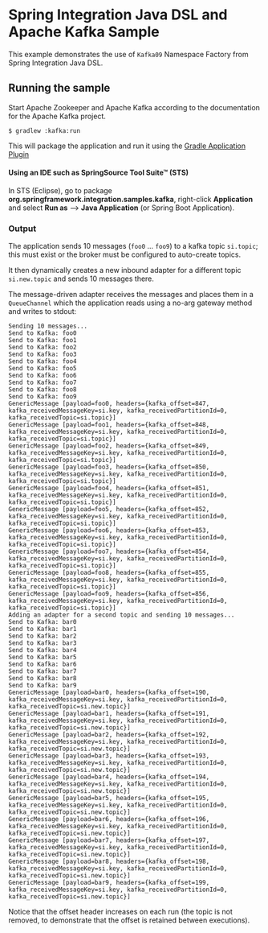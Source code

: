 Spring Integration Java DSL and Apache Kafka Sample
==============

This example demonstrates the use of `Kafka09` Namespace Factory from Spring Integration Java DSL.

## Running the sample

Start Apache Zookeeper and Apache Kafka according to the documentation for the Apache Kafka project.

    $ gradlew :kafka:run

This will package the application and run it using the [Gradle Application Plugin](https://www.gradle.org/docs/current/userguide/application_plugin.html)

#### Using an IDE such as SpringSource Tool Suite™ (STS)

In STS (Eclipse), go to package **org.springframework.integration.samples.kafka**, right-click **Application** and select **Run as** --> **Java Application** (or Spring Boot Application).

### Output

The application sends 10 messages (`foo0` ... `foo9`) to a kafka topic `si.topic`; this must exist or the broker must be configured to auto-create topics.

It then dynamically creates a new inbound adapter for a different topic `si.new.topic` and sends 10 messages there.

The message-driven adapter receives the messages and places them in a `QueueChannel` which the application reads using a no-arg gateway method and writes to stdout:

    Sending 10 messages...
    Send to Kafka: foo0
    Send to Kafka: foo1
    Send to Kafka: foo2
    Send to Kafka: foo3
    Send to Kafka: foo4
    Send to Kafka: foo5
    Send to Kafka: foo6
    Send to Kafka: foo7
    Send to Kafka: foo8
    Send to Kafka: foo9
    GenericMessage [payload=foo0, headers={kafka_offset=847, kafka_receivedMessageKey=si.key, kafka_receivedPartitionId=0, kafka_receivedTopic=si.topic}]
    GenericMessage [payload=foo1, headers={kafka_offset=848, kafka_receivedMessageKey=si.key, kafka_receivedPartitionId=0, kafka_receivedTopic=si.topic}]
    GenericMessage [payload=foo2, headers={kafka_offset=849, kafka_receivedMessageKey=si.key, kafka_receivedPartitionId=0, kafka_receivedTopic=si.topic}]
    GenericMessage [payload=foo3, headers={kafka_offset=850, kafka_receivedMessageKey=si.key, kafka_receivedPartitionId=0, kafka_receivedTopic=si.topic}]
    GenericMessage [payload=foo4, headers={kafka_offset=851, kafka_receivedMessageKey=si.key, kafka_receivedPartitionId=0, kafka_receivedTopic=si.topic}]
    GenericMessage [payload=foo5, headers={kafka_offset=852, kafka_receivedMessageKey=si.key, kafka_receivedPartitionId=0, kafka_receivedTopic=si.topic}]
    GenericMessage [payload=foo6, headers={kafka_offset=853, kafka_receivedMessageKey=si.key, kafka_receivedPartitionId=0, kafka_receivedTopic=si.topic}]
    GenericMessage [payload=foo7, headers={kafka_offset=854, kafka_receivedMessageKey=si.key, kafka_receivedPartitionId=0, kafka_receivedTopic=si.topic}]
    GenericMessage [payload=foo8, headers={kafka_offset=855, kafka_receivedMessageKey=si.key, kafka_receivedPartitionId=0, kafka_receivedTopic=si.topic}]
    GenericMessage [payload=foo9, headers={kafka_offset=856, kafka_receivedMessageKey=si.key, kafka_receivedPartitionId=0, kafka_receivedTopic=si.topic}]
    Adding an adapter for a second topic and sending 10 messages...
    Send to Kafka: bar0
    Send to Kafka: bar1
    Send to Kafka: bar2
    Send to Kafka: bar3
    Send to Kafka: bar4
    Send to Kafka: bar5
    Send to Kafka: bar6
    Send to Kafka: bar7
    Send to Kafka: bar8
    Send to Kafka: bar9
    GenericMessage [payload=bar0, headers={kafka_offset=190, kafka_receivedMessageKey=si.key, kafka_receivedPartitionId=0, kafka_receivedTopic=si.new.topic}]
    GenericMessage [payload=bar1, headers={kafka_offset=191, kafka_receivedMessageKey=si.key, kafka_receivedPartitionId=0, kafka_receivedTopic=si.new.topic}]
    GenericMessage [payload=bar2, headers={kafka_offset=192, kafka_receivedMessageKey=si.key, kafka_receivedPartitionId=0, kafka_receivedTopic=si.new.topic}]
    GenericMessage [payload=bar3, headers={kafka_offset=193, kafka_receivedMessageKey=si.key, kafka_receivedPartitionId=0, kafka_receivedTopic=si.new.topic}]
    GenericMessage [payload=bar4, headers={kafka_offset=194, kafka_receivedMessageKey=si.key, kafka_receivedPartitionId=0, kafka_receivedTopic=si.new.topic}]
    GenericMessage [payload=bar5, headers={kafka_offset=195, kafka_receivedMessageKey=si.key, kafka_receivedPartitionId=0, kafka_receivedTopic=si.new.topic}]
    GenericMessage [payload=bar6, headers={kafka_offset=196, kafka_receivedMessageKey=si.key, kafka_receivedPartitionId=0, kafka_receivedTopic=si.new.topic}]
    GenericMessage [payload=bar7, headers={kafka_offset=197, kafka_receivedMessageKey=si.key, kafka_receivedPartitionId=0, kafka_receivedTopic=si.new.topic}]
    GenericMessage [payload=bar8, headers={kafka_offset=198, kafka_receivedMessageKey=si.key, kafka_receivedPartitionId=0, kafka_receivedTopic=si.new.topic}]
    GenericMessage [payload=bar9, headers={kafka_offset=199, kafka_receivedMessageKey=si.key, kafka_receivedPartitionId=0, kafka_receivedTopic=si.new.topic}]

Notice that the offset header increases on each run (the topic is not removed, to demonstrate that the offset is retained between executions).
